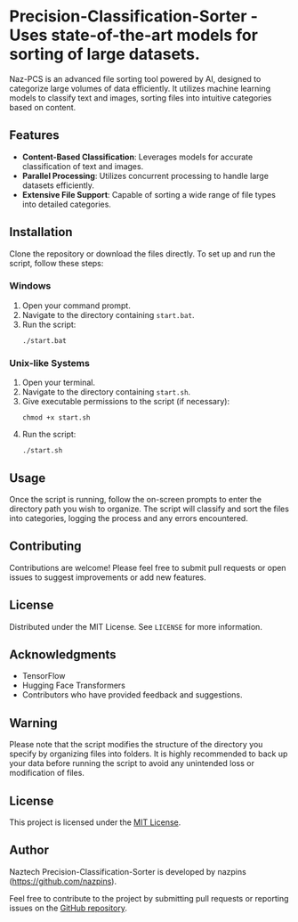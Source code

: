 # Precision-Classification-Sorter - Uses state-of-the-art models for sorting of large datasets.

Naz-PCS is an advanced file sorting tool powered by AI, designed to categorize large volumes of data efficiently. It utilizes machine learning models to classify text and images, sorting files into intuitive categories based on content.

## Features

- **Content-Based Classification**: Leverages models for accurate classification of text and images.
- **Parallel Processing**: Utilizes concurrent processing to handle large datasets efficiently.
- **Extensive File Support**: Capable of sorting a wide range of file types into detailed categories.

## Installation

Clone the repository or download the files directly. To set up and run the script, follow these steps:

### Windows

1. Open your command prompt.
2. Navigate to the directory containing `start.bat`.
3. Run the script:
   ```
   ./start.bat
   ```

### Unix-like Systems

1. Open your terminal.
2. Navigate to the directory containing `start.sh`.
3. Give executable permissions to the script (if necessary):
   ```
   chmod +x start.sh
   ```
4. Run the script:
   ```
   ./start.sh
   ```

## Usage

Once the script is running, follow the on-screen prompts to enter the directory path you wish to organize. The script will classify and sort the files into categories, logging the process and any errors encountered.

## Contributing

Contributions are welcome! Please feel free to submit pull requests or open issues to suggest improvements or add new features.

## License

Distributed under the MIT License. See `LICENSE` for more information.

## Acknowledgments

- TensorFlow
- Hugging Face Transformers
- Contributors who have provided feedback and suggestions.

## Warning

Please note that the script modifies the structure of the directory you specify by organizing files into folders. It is highly recommended to back up your data before running the script to avoid any unintended loss or modification of files.

## License

This project is licensed under the [MIT License](LICENSE).

## Author

Naztech Precision-Classification-Sorter is developed by nazpins (https://github.com/nazpins).

Feel free to contribute to the project by submitting pull requests or reporting issues on the [GitHub repository](https://github.com/nazpins/naztech-software/tree/main/naz-precision-classification-sorter).
